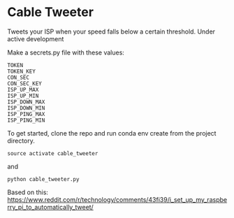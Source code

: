 # Cable Tweeter
Tweets your ISP when your speed falls below a certain threshold. Under active development

Make a secrets.py file with these values:

```
TOKEN
TOKEN_KEY
CON_SEC
CON_SEC_KEY
ISP_UP_MAX
ISP_UP_MIN
ISP_DOWN_MAX
ISP_DOWN_MIN
ISP_PING_MAX
ISP_PING_MIN
```

To get started, clone the repo and run conda env create from the project directory.

```source activate cable_tweeter```

and

```
python cable_tweeter.py
```

Based on this: https://www.reddit.com/r/technology/comments/43fi39/i_set_up_my_raspberry_pi_to_automatically_tweet/
